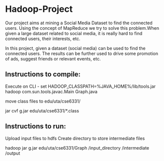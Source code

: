 # Hadoop-Project
Our project aims at mining a Social Media Dataset to find the connected users. Using the concept of MapReduce we try to solve this problem.When given a large dataset related to social media, it is really hard to find connected users, their interests, etc.
 
In this project, given a dataset (social media) can be used to find the connected users. The results can be further used to drive some promotion of ads, suggest friends or relevant events, etc.

## Instructions to compile:
Execute on CLI - 
set HADOOP_CLASSPATH=%JAVA_HOME%/lib/tools.jar
hadoop com.sun.tools.javac.Main Graph.java

move class files to edu/uta/cse6331/

jar cvf g.jar edu/uta/cse6331/*.class

## Instructions to run:
Upload input files to hdfs 
Create directory to store intermediate files 

hadoop jar g.jar edu/uta/cse6331/Graph /input_directory /intermediate /output
